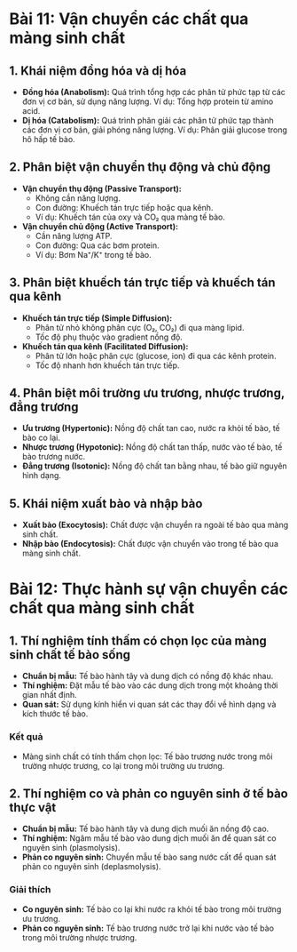 # Bài 11: Vận chuyển các chất qua màng sinh chất

## 1. Khái niệm đồng hóa và dị hóa
- **Đồng hóa (Anabolism):** Quá trình tổng hợp các phân tử phức tạp từ các đơn vị cơ bản, sử dụng năng lượng. Ví dụ: Tổng hợp protein từ amino acid.
- **Dị hóa (Catabolism):** Quá trình phân giải các phân tử phức tạp thành các đơn vị cơ bản, giải phóng năng lượng. Ví dụ: Phân giải glucose trong hô hấp tế bào.

## 2. Phân biệt vận chuyển thụ động và chủ động
- **Vận chuyển thụ động (Passive Transport):**
  - Không cần năng lượng.
  - Con đường: Khuếch tán trực tiếp hoặc qua kênh.
  - Ví dụ: Khuếch tán của oxy và CO₂ qua màng tế bào.
- **Vận chuyển chủ động (Active Transport):**
  - Cần năng lượng ATP.
  - Con đường: Qua các bơm protein.
  - Ví dụ: Bơm Na⁺/K⁺ trong tế bào.

## 3. Phân biệt khuếch tán trực tiếp và khuếch tán qua kênh
- **Khuếch tán trực tiếp (Simple Diffusion):**
  - Phân tử nhỏ không phân cực (O₂, CO₂) đi qua màng lipid.
  - Tốc độ phụ thuộc vào gradient nồng độ.
- **Khuếch tán qua kênh (Facilitated Diffusion):**
  - Phân tử lớn hoặc phân cực (glucose, ion) đi qua các kênh protein.
  - Tốc độ nhanh hơn khuếch tán trực tiếp.

## 4. Phân biệt môi trường ưu trương, nhược trương, đẳng trương
- **Ưu trương (Hypertonic):** Nồng độ chất tan cao, nước ra khỏi tế bào, tế bào co lại.
- **Nhược trương (Hypotonic):** Nồng độ chất tan thấp, nước vào tế bào, tế bào trương nước.
- **Đẳng trương (Isotonic):** Nồng độ chất tan bằng nhau, tế bào giữ nguyên hình dạng.

## 5. Khái niệm xuất bào và nhập bào
- **Xuất bào (Exocytosis):** Chất được vận chuyển ra ngoài tế bào qua màng sinh chất.
- **Nhập bào (Endocytosis):** Chất được vận chuyển vào trong tế bào qua màng sinh chất.

# Bài 12: Thực hành sự vận chuyển các chất qua màng sinh chất

## 1. Thí nghiệm tính thấm có chọn lọc của màng sinh chất tế bào sống
- **Chuẩn bị mẫu:** Tế bào hành tây và dung dịch có nồng độ khác nhau.
- **Thí nghiệm:** Đặt mẫu tế bào vào các dung dịch trong một khoảng thời gian nhất định.
- **Quan sát:** Sử dụng kính hiển vi quan sát các thay đổi về hình dạng và kích thước tế bào.

### Kết quả
- Màng sinh chất có tính thấm chọn lọc: Tế bào trương nước trong môi trường nhược trương, co lại trong môi trường ưu trương.

## 2. Thí nghiệm co và phản co nguyên sinh ở tế bào thực vật
- **Chuẩn bị mẫu:** Tế bào hành tây và dung dịch muối ăn nồng độ cao.
- **Thí nghiệm:** Ngâm mẫu tế bào vào dung dịch muối ăn để quan sát co nguyên sinh (plasmolysis).
- **Phản co nguyên sinh:** Chuyển mẫu tế bào sang nước cất để quan sát phản co nguyên sinh (deplasmolysis).

### Giải thích
- **Co nguyên sinh:** Tế bào co lại khi nước ra khỏi tế bào trong môi trường ưu trương.
- **Phản co nguyên sinh:** Tế bào trương nước trở lại khi nước vào tế bào trong môi trường nhược trương.
